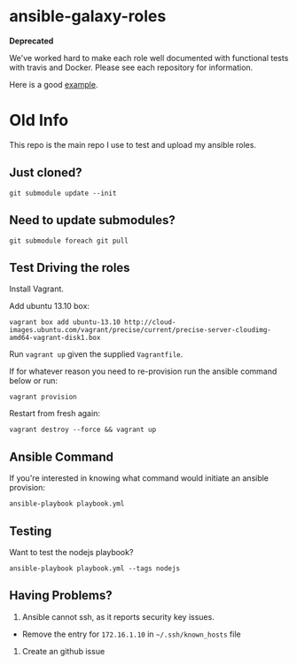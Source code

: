 ansible-galaxy-roles
====================

__Deprecated__

We've worked hard to make each role well documented with functional tests
with travis and Docker. Please see each repository for information.

Here is a good [example](https://github.com/AnsibleShipyard/ansible-nginx).


# Old Info

This repo is the main repo I use to test and upload my
ansible roles.

## Just cloned?

    git submodule update --init

## Need to update submodules?

    git submodule foreach git pull

## Test Driving the roles
Install Vagrant.

Add ubuntu 13.10 box:

    vagrant box add ubuntu-13.10 http://cloud-images.ubuntu.com/vagrant/precise/current/precise-server-cloudimg-amd64-vagrant-disk1.box

Run `vagrant up` given the supplied `Vagrantfile`.

If for whatever reason you need to re-provision run the ansible command below or run:

    vagrant provision

Restart from fresh again:

    vagrant destroy --force && vagrant up

## Ansible Command
If you're interested in knowing what command would initiate an ansible provision:

    ansible-playbook playbook.yml

## Testing
Want to test the nodejs playbook?

    ansible-playbook playbook.yml --tags nodejs

## Having Problems?

1. Ansible cannot ssh, as it reports security key issues.
  - Remove the entry for `172.16.1.10` in `~/.ssh/known_hosts` file
1. Create an github issue
